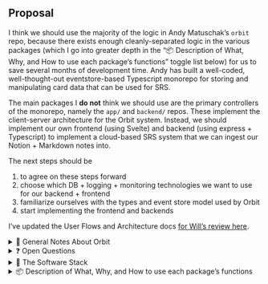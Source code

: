 ## Proposal

I think we should use the majority of the logic in Andy Matuschak’s `orbit`
repo, because there exists enough cleanly-separated logic in the various
packages (which I go into greater depth in the “📦 Description of What, Why, and
How to use each package’s functions” toggle list below) for us to save several
months of development time. Andy has built a well-coded, well-thought-out
eventstore-based Typescript monorepo for storing and manipulating card data that
can be used for SRS.

The main packages I **do not** think we should use are the primary controllers
of the monorepo, namely the `app/` and `backend/` repos. These implement the
client-server architecture for the Orbit system. Instead, we should implement
our own frontend (using Svelte) and backend (using express + Typescript) to
implement a cloud-based SRS system that we can ingest our Notion + Markdown
notes into.

The next steps should be

1. to agree on these steps forward
2. choose which DB + logging + monitoring technologies we want to use for our
   backend + frontend
3. familiarize ourselves with the types and event store model used by Orbit
4. start implementing the frontend and backends

I’ve updated the User Flows and Architecture docs
[for Will’s review here](https://github.com/Melvillian/habilis/pulls).

<details>
<summary>📒 General Notes About Orbit</summary>

1. The 2 most important types in Orbit are the `Entity` and the `Event.`

   1. `Entity` s are either a `Task` (which you can think of as a QA or Cloze
      card) or an `Attachment` (which is a video/image/audio file stored on disk
      that gets referenced by a `Task`)
   2. `Event`s represent changes that occur in the system. There are events for
      all the types of changes that can occur to different `Entity`s. You can
      see all the different types of changes that `Event`s track
      [by looking here](https://github.com/andymatuschak/orbit/blob/889fc74ffb10be36447937bfe93e2c5d56b72b4c/packages/core/src/event.ts#L9)

2. Orbit is built around an
   [event store](https://en.wikipedia.org/wiki/Event_store), so events happen
   related to remembering cards, CRUD operations on cards, and users getting
   created. Then a piece of logic called a “reducer” takes an array of these
   events and computes the result of all those events happening in sequence. The
   end result is stored as an “entity”, which _I think_ is a general superclass
   of any data model in Orbit
3. The reason Andy chose to use an eventstore model is that it allows the user
   to easily work offline; the user does some studying offline, which generates
   a bunch of events which then get reduced locally. Then when the user comes
   back online the events get reduced on the server
4. I've spent 4-5 hours looking over the Orbit code and my suggestion after
   doing that, taking into account your findings with the licenses, is that we
   should write our own app + backend code but use the other packages that are
   covered under the super permissive Apache license. Here's my reasoning:
5. The `app/` and `backend/` libraries are difficult to understand, primarily
   because this is where all the other packages are imported used together. It's
   where the controller (think MVC) logic happens. They also make use of a ton
   of dependencies we have no experience in (expo, firebase, sentry,
   react-native-web (though that is used in some Apache-licensed packages as
   well), mailjet and bigquery). Learning to work with and around these
   dependencies is going to be the biggest source of friction, I predict
6. `packages/app` when run with `bun run web` (after getting `backend` setup)
   generates the page located at https://withorbit.com/
   1. `packages/app` can run on web, iOS, and Android

</details>

<details>
<summary>❓ Open Questions </summary>

1. What do I have to run to get the card creation and card review logic working?

   The card review scheduling logic exists within
   `packages/core/src/schedulers/spacedRepetitionScheduler.ts`. Orbit uses
   `Task`s to represent cards, and stores the card state in a
   `Task.componentStates: TaskComponentState`
   [which you can find here](https://github.com/andymatuschak/orbit/blob/889fc74ffb10be36447937bfe93e2c5d56b72b4c/packages/core/src/entities/task.ts#L17)

2. How easy is it to figure out how this repo works?

Besides the `app` and `backend` packages it is not that hard. Those 2 packages
are confusing because they use a lot of dependencies that are foreign to Will
and Alex, plus they pull together a lot of the other packages

3. How easy is it to modify this repo?

Dunno

4. How well tested is it?

   Right off the bat, not very well tested… when I run the backend server and
   then run `bun test` in the project root I get:

   ```jsx
   71 pass
   59 fail
   1100 expect() calls
   Ran 130 tests across 22 files. [8.29s]
   ```

   I think if I put in some time to understand how to get firebase config and
   the test environment working then these tests would mostly pass, though.

5. What is the software stack used? How foreign is it? How complex is it?

   `app/` and `backend/` packages contain most of the complexity of tools (see
   the Software Stack toggle list below). Otherwise its mostly pure Typescript,
   or dependencies with widespread usage like `sqlite`, `react`, and
   `indexeddb`,

</details>

<details>

<summary>🥞 The Software Stack</summary>

**Note:**

1. If a line has a ~~strikethrough~~ it, then it’s part of a package I don’t
   think we’ll be using. So you can rest easy knowing we won’t have to learn it!

- Typescript
- sqlite
- markdown
- ~~Expo (for building the React app and using `react-native` on mobile
  devices)~~
- Bun (for building and running packages), it also works well better than `npm`
  when working with monorepos like Orbit’s
- ~~Firebase (for app and Firestore hosting, authentication, cloud functions)~~
- ~~Sentry (for on-device error logging and reporting)~~
- ~~react-native-web~~
- Express
- ~~mailjet (for email notifications)~~
- ~~BigQuery (for logs and analytics)~~

</details>

<details>

<summary>📦 Description of What, Why, and How to use each package’s functions</summary>

**Note:**

1. It is best to read the following section by first running
   `git clone git@github.com:andymatuschak/orbit.git` locally and opening up the
   `packages/` directory in your code editor.
2. packages with a `~~strikethrough~~` are packages I believe we don’t need, and
   we can ignore

   <details>
    <summary>`anki-import`</summary>

   - uses HTML-parsing and `sqlite` to extract the cards from a `.apkg` Anki
     file (which is an `sqlite` db) and convert it to an array of `Events`
     representing the SRS actions like `TaskIngestEvent` and
     `TaskRepetitionEvent` .
   - This can be used to generate extract data from Anki and put it in a class
     that conforms to our DB model
   - The functions to use are `createImportPlan` and `readAnkiCollectionPackage`
   - **NOTE**: Andy says this isn’t production-ready, so this requires more test
     writing
   - Alex note: I tried to use `createImportplan` on my own `.apkg` and it kept
     giving me errors like
     `Please update to the latest Anki version, then import the .colpkg/.apkg file again`
     however when i used some random `.apkg` I found on the Internet it
     deciphers it fine using `anki-reader`. So i think this logic will be easy
     to re-implement, but there’s some immediate problem with my own anki deck
     😞

   </details>
    <details>
    <summary>`api`</summary>

   - A bunch of type declarations for the API router. **Honestly this all seems
     over-engineered** and we can probably write are own, more legible code for
     this and scrap this
   - Uses the `core` Orbit types as well as a JSON schema validator library
     `ajv` to create various validated interfaces
   - The main objects to use are `OrbitAPI` and `OrbitAPIValidator`
   - `api-client`
   - Uses `core` and `api` libraries to create a validated API interface to
     actual orbit-related functions, such as `listEvents2`, `putEvents2`,
     `getAttachment2`, and, `ingestAttachmentsFromURLs2`
   - The difference between `api` and `api-client` is that `api` client is doing
     non-orbit-related HTTP validation stuff, whereas `api-client` is actually
     defining an API spec for objects related to Orbit (such as `Events`
     `Tasks`, and `Attachments`)
   - An attachment is some video or audio file associated with an Anki card

   </details>

   <details>
    <summary>`core`</summary>

   1. Implements the main types for the eventstore model core to Orbit. Those
      types are
      1. `Task`
      2. `Event`
      3. `Entity` (which is one of `Task` or `AttachmentReference`
   2. Implements reducers that take an array of `Event`s and apply them all to
      get some final `Entity`
   3. has the scheduling + review logic core to SRS

   </details>
    <details>
    <summary>`~~embedded-support~~`</summary>

   A very thin package that holds only `interface`s and `enum`s. This can be
   ignored because it’s only used in `app` and `web-components` which we aren’t
   going to use

   </details>

   <details>
   <summary>`ingester` + `interpreter`</summary>

   - These packages do the work of interpreting Markdown notes and then
     ingesting them into a local Orbit database. Right now it only works for for
     QA cards and cloze cards that look like this:

     QA:

     ```markdown
     Q. What’s the initial-registration gotcha for service workers’ control of web
     pages?

     A. They won’t control the web page which registered them until it’s refreshed,
     unless that client is specifically claimed.
     ```

     Cloze:

     ```markdown
     Once activated, a service worker {performs one-time startup computation}, then
     transitions to {idle}. From that state, it’ll handle {fetch or message events}
     until it eventually terminates.
     ```

   - We _might_ want to use this code as inspiration or directly to help ingest
     users notes into our tool, but it might be worth implementing this
     ourselves. We can wait and see
   - The core logic of `interpreter` is in
     `packages/interpreter/src/interpreters/markdown/MarkdownInterpreter.ts` and
     its `interpret` function
   - The core logic of the `ingester` is in `packages/ingester/src/ingest.ts`
     and its `ingestSources` function, which uses an `OrbitStore` from the
     `store-shared/` package

   </details>

   <details>
    <summary>`store-shared`</summary>

   - Implements an abstract interface `OrbitStore` which can be used to
     interface with underlying DB implementations of which there are 2:

   1. `store-fs` uses sqlite and should be used by NodeJS and React Native (i.e.
      mobile) implementations)
   2. `store-web` uses IndexedDB and should be used by web browsers
   3. Here are the important classes:
      1. **`Database`** class:
         - This class provides methods for storing and querying events and the
           entities generated from those events.
         - Important methods:
         - `putEvents`: Stores a list of events and returns the updated
           entities.
         - `getEvents`: Retrieves events by their IDs.
         - `getEntities`: Retrieves entities by their IDs.
         - `listEvents`: Lists events based on a query.
         - `listEntities`: Lists entities based on a query.
         - `getMetadataValues`: Reads small, top-level metadata values.
         - `setMetadataValues`: Writes small, top-level metadata values.
      2. **`AttachmentStore`** interface:
         - This interface defines methods for storing and retrieving attachments
           (binary data) associated with entities.
         - Important methods:
         - `storeAttachment`: Stores an attachment and associates it with an ID.
         - `getURLForStoredAttachment`: Retrieves the local URL for a stored
           attachment.
         - `getAttachment`: Retrieves the contents and MIME type of a stored
           attachment.
      3. **`DatabaseBackend`** interface:
         - This interface defines the low-level operations that a database
           backend implementation must provide.
         - It is used by the `Database` class to interact with the underlying
           data storage.
      4. **`OrbitStore`** interface:
         - This interface combines
           the `Database` and `AttachmentStore` interfaces, providing a unified
           interface for working with both user data and attachments.
      5. **Database query types**:
         - `DatabaseEventQuery`: Defines options for querying events.
         - `DatabaseEntityQuery`: Defines options for querying entities.
         - `DatabaseQueryPredicate`: Defines predicates for filtering query
           results.
      6. **Utility functions**:
         - `encodeDataURL`: Encodes binary data as a data URL.
         - `runDatabaseTests`: Provides a set of tests for verifying the
           correctness of a `Database` implementation.

   </details>
    <details>
    <summary>`~~store-fs~~`</summary>

   - I don’t think we’ll need this in the beginning since we’ll be storing data
     on the server, but this could be nice for when we want to make our data
     exportable in a way that doesn’t tie their data to our database
   - Uses `sqlite` to store events + entities to store Attachments
   - most of the logic is in `packages/store-fs/src/sqlite.ts`
   - The entire DB exists at some file-location (unless you create an in-memory
     DB, in which case it doesn’t even touch disk and only exists in memory)

   </details>
    <details>
    <summary>`store-web`</summary>

   - same thing as `store-fs`, but it uses a library called `dexie` which wraps
     the native-to-the-browser-IndexedDB
   - this might be useful, if we wanted to make our webapp progressive and
     useable offline. That might be a good feature, but time will tell

   </details>

   <details>
    <summary>`sync`</summary>

   - Syncs deck data between some `OrbitStore` (either `store-fs` or `store-web`
     and the Orbit server (which uses Firestore).
   - Even though we might choose a different backend than Firestore, we can
     re-use this to helps users sync their local notes + anki decks with our DB

   </details>
    <details>
    <summary>`~~ui~~`</summary>

   - Used by `app` to implement the look and feel of the app.
   - We will probably not use this since we’re going to use svelte

   </details>
    <details>
    <summary>`~~web-components~~`</summary>

   - Implements the iframe logic for embedding user’s card prompts into blog
     posts
   - We can probably ignore this since we don’t want this functionality
   </details>

</details>
